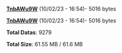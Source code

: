 [**TnbAWu9W**](/data/TnbAWu9W.txt) (10/02/23 - 16:54)- 5016 bytes

[**TnbAWu9W**](/data/TnbAWu9W.txt) (10/02/23 - 16:54)- 5016 bytes

**Total Datas**: 9279

**Total Size**: 61.55 MB / 61.6 MB